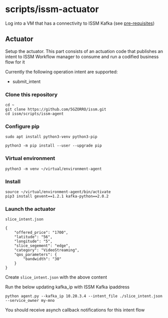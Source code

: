 # scripts/issm-actuator

Log into a VM that has a connectivity to ISSM Kafka (see [pre-requisites](https://github.com/5GZORRO/issm#pre-requisites))

## Actuator

Setup the actuator. This part consists of an actuation code that publishes an intent to ISSM Workflow manager to consume and run a codified business flow for it

Currently the following operation intent are supported:

* submit_intent

### Clone this repository

```
cd ~
git clone https://github.com/5GZORRO/issm.git
cd issm/scripts/issm-agent
```

### Configure pip

```
sudo apt install python3-venv python3-pip
```

```
python3 -m pip install --user --upgrade pip
```

### Virtual environment

```
python3 -m venv ~/virtual/environment-agent
```

### Install

```
source ~/virtual/environment-agent/bin/activate
pip3 install gevent==1.2.1 kafka-python==2.0.2
```

### Launch the actuator

`slice_intent.json`

```
{
    "offered_price": "1700",
    "latitude": "56",
    "longitude": "5",
    "slice_segement": "edge",
    "category": "VideoStreaming",
    "qos_parameters": {
        "bandwidth": "30"
    }
}
```

Create `slice_intent.json` with the above content

Run the below updating kafka_ip with ISSM Kafka ipaddress

```
python agent.py --kafka_ip 10.20.3.4 --intent_file ./slice_intent.json --service_owner my-mno
```

You should receive asynch callback notifications for this intent flow

